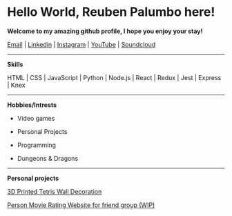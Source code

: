 # Hello World, Reuben Palumbo here!

**Welcome to my amazing github profile, I hope you enjoy your stay!**

[Email](reubensandwichthe1st@gmail.com) | [Linkedin](https://www.linkedin.com/in/reuben-palumbo/) | [Instagram](https://www.instagram.com/reubensandwichthe1st) | [YouTube](https://www.youtube.com/channel/UCgbrQeXkNC9ide1EyYd9mzA) | [Soundcloud](https://soundcloud.com/reuben-palumbo)

---

**Skills**

HTML | CSS | JavaScript | Python | Node.js | React | Redux | Jest | Express | Knex

---
**Hobbies/Intrests**

- Video games

- Personal Projects

- Programming

- Dungeons & Dragons

---

**Personal projects**

[3D Printed Tetris Wall Decoration](https://www.instagram.com/p/B93QBV4BkpS/?utm_source=ig_web_copy_link)

[Person Movie Rating Website for friend group (WIP)](https://movienknights.netlify.app/)
